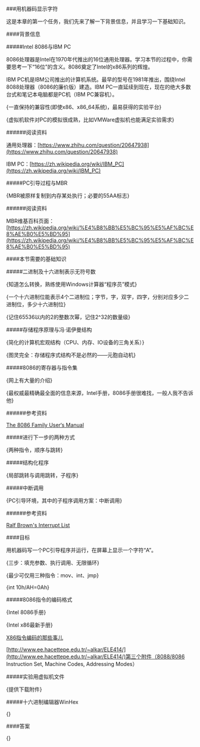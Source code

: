 ###用机器码显示字符

这是本章的第一个任务，我们先来了解一下背景信息，并且学习一下基础知识。

####背景信息

#####Intel 8086与IBM PC

8086处理器是Intel在1970年代推出的16位通用处理器。学习本节的过程中，你需要思考一下“16位”的含义。8086奠定了Intel的x86系列的辉煌。

IBM PC机是IBM公司推出的计算机系统。最早的型号在1981年推出，围绕Intel 8088处理器（8086的廉价版）建造。IBM PC一直延续到现在，现在的绝大多数台式和笔记本电脑都是PC机（IBM PC兼容机）。

{一直保持的兼容性(即使x86、x86_64系统)，最易获得的实验平台}

{虚拟机软件对PC的模拟很成熟，比如VMWare虚拟机也能满足实验需求}

######阅读资料

通用处理器：[https://www.zhihu.com/question/20647938](https://www.zhihu.com/question/20647938)

IBM PC：[https://zh.wikipedia.org/wiki/IBM_PC](https://zh.wikipedia.org/wiki/IBM_PC)

#####PC引导过程与MBR

{MBR被原样复制到内存某处执行；必要的55AA标志}

######阅读资料

MBR维基百科页面：[https://zh.wikipedia.org/wiki/%E4%B8%BB%E5%BC%95%E5%AF%BC%E8%AE%B0%E5%BD%95](https://zh.wikipedia.org/wiki/%E4%B8%BB%E5%BC%95%E5%AF%BC%E8%AE%B0%E5%BD%95)

####本节需要的基础知识

#####二进制及十六进制表示无符号数

{知道怎么转换，熟练使用Windows计算器“程序员”模式}

{一个十六进制位能表示4个二进制位；字节，字，双字，四字，分别对应多少二进制位，多少十六进制位}

{记住65536以内的2的整数次幂，记住2^32的数量级}

#####存储程序原理与冯·诺伊曼结构

{简化的计算机宏观结构（CPU、内存、IO设备的三角关系）}

{图灵完全：存储程序式结构不是必然的——元胞自动机}

#####8086的寄存器与指令集

{网上有大量的介绍}

{最权威最精确最全面的信息来源，Intel手册，8086手册很难找，一般人我不告诉他}

######参考资料

[The 8086 Family User‘s Manual](https://archive.org/details/bitsavers_intel80869lyUsersManualOct79_62967963)

#####进行下一步的两种方式

{两种指令，顺序与跳转}

#####结构化程序

{局部跳转与调用跳转，子程序}

#####中断调用

{PC引导环境，其中的子程序调用方案：中断调用}

######参考资料

[Ralf Brown's Interrupt List](http://www.ctyme.com/rbrown.htm)

####目标

用机器码写一个PC引导程序并运行，在屏幕上显示一个字符“A”。

{三步：填充参数、执行调用、无限循环}

{最少可仅用三种指令：mov、int、jmp}

{int 10h/AH=0Ah}

#####8086指令的编码格式

{Intel 8086手册}

{Intel x86最新手册}

[X86指令编码的那些事儿](http://ytliu.info/blog/2016/12/10/x86zhi-ling-bian-ma-de-na-xie-shi-er/)

[http://www.ee.hacettepe.edu.tr/~alkar/ELE414/](http://www.ee.hacettepe.edu.tr/~alkar/ELE414/)第三个附件（8088/8086 Instruction Set, Machine Codes, Addressing Modes）

#####实验用虚拟机文件

{提供下载附件}

#####十六进制编辑器WinHex

{}

####答案

{}
